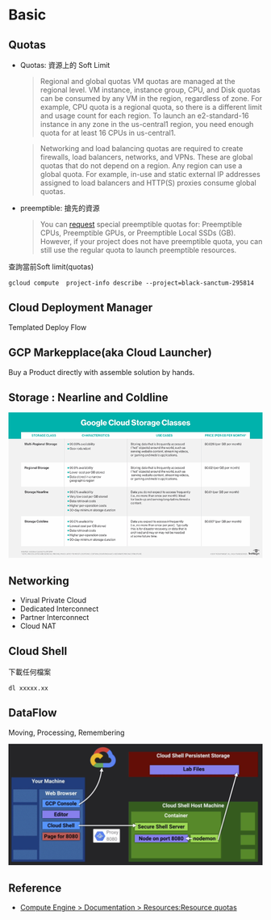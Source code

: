 # Basic

## Quotas


- Quotas: 資源上的 Soft Limit

    >Regional and global quotas
    >VM quotas are managed at the regional level. VM instance, instance group, CPU, and Disk quotas can be consumed by any VM in the region, regardless of zone. For example, CPU quota is a regional quota, so there is a different limit and usage count for each region. To launch an e2-standard-16 instance in any zone in the us-central1 region, you need enough quota for at least 16 CPUs in us-central1.

    >Networking and load balancing quotas are required to create firewalls, load balancers, networks, and VPNs. These are global quotas that do not depend on a region. Any region can use a global quota. For example, in-use and static external IP addresses assigned to load balancers and HTTP(S) proxies consume global quotas.

- preemptible: 搶先的資源

    >You can [request](https://cloud.google.com/compute/quotas#requesting_additional_quota) special preemptible quotas for: Preemptible CPUs, Preemptible GPUs, or Preemptible Local SSDs (GB). However, if your project does not have preemptible quota, you can still use the regular quota to launch preemptible resources.

查詢當前Soft limit(quotas)

    gcloud compute  project-info describe --project=black-sanctum-295814

## Cloud Deployment Manager

Templated Deploy Flow

## GCP Markepplace(aka Cloud Launcher)

Buy a Product directly with assemble solution by hands.

## Storage : Nearline and Coldline

![cloud_computing-google_cloud_storage_classes.png](images/cloud_computing-google_cloud_storage_classes.png)

## Networking

- Virual Private Cloud
- Dedicated Interconnect
- Partner Interconnect
- Cloud NAT

## Cloud Shell

下載任何檔案

    dl xxxxx.xx

## DataFlow

Moving, Processing, Remembering

![dataflow](images/dataflow.png)

## Reference

- [Compute Engine > Documentation > Resources:Resource quotas](https://cloud.google.com/compute/quotas)